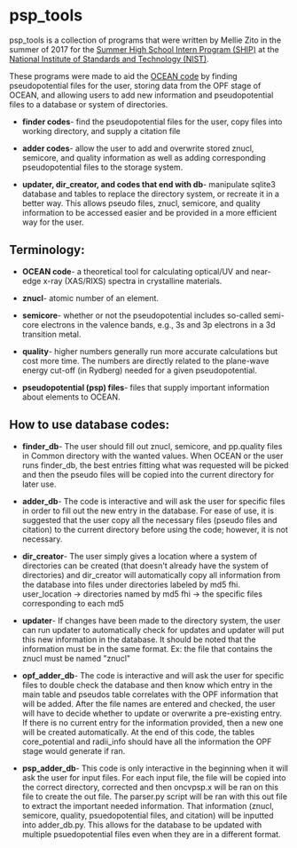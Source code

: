 # psp_tools

psp_tools is a collection of programs that were written by Mellie Zito in the summer of 2017 for the [Summer High School Intern Program (SHIP)](https://www.nist.gov/ohrm/summer-high-school-intern-program) at the [National Institute of Standards and Technology (NIST)](https://www.nist.gov/about-nist/our-organization/mission-vision-values).

These programs were made to aid the [OCEAN code](www.ocean-code.com) by finding pseudopotential files for the user, storing data from the OPF stage of OCEAN, and allowing users to add new information and pseudopotential files to a database or system of directories.

- **finder codes**- find the pseudopotential files for the user, copy files into working directory, and supply a citation file

- **adder codes**- allow the user to add and overwrite stored znucl, semicore, and quality information as well as adding corresponding pseudopotential files to the storage system.

- **updater, dir_creator, and codes that end with db**- manipulate sqlite3 database and tables to replace the directory system, 
or recreate it in a better way. This allows pseudo files, znucl, semicore, and quality information to be accessed easier
and be provided in a more efficient way for the user. 

## Terminology:

- **OCEAN code**- a theoretical tool for calculating optical/UV and near-edge x-ray (XAS/RIXS) spectra in crystalline materials.

- **znucl**- atomic number of an element.

- **semicore**- whether or not the pseudopotential includes so-called semi-core electrons in the valence bands, e.g., 3s and 3p electrons in a 3d transition metal.

- **quality**- higher numbers generally run more accurate calculations but cost more time. The numbers are directly related to the plane-wave energy cut-off (in Rydberg) needed for a given pseudopotential. 

- **pseudopotential (psp) files**- files that supply important information about elements to OCEAN.

## How to use database codes:

- **finder_db**- The user should fill out znucl, semicore, and pp.quality files in Common directory with the wanted values. When OCEAN or the user runs finder_db, the best entries fitting what was requested will be picked and then the pseudo files will be copied into the current directory for later use.

- **adder_db**- The code is interactive and will ask the user for specific files in order to fill out the new entry in the
database. For ease of use, it is suggested that the user copy all the necessary files (pseudo files and citation) to the 
current directory before using the code; however, it is not necessary. 

- **dir_creator**- The user simply gives a location where a system of directories can be created (that doesn't already have the system of directories) and dir_creator will automatically copy all information from the database into files under directories labeled by md5 fhi. user_location -> directories named by md5 fhi -> the specific files corresponding to each md5

- **updater**- If changes have been made to the directory system, the user can run updater to automatically check for updates
and updater will put this new information in the database. It should be noted that the information must be in the same
format. Ex: the file that contains the znucl must be named "znucl"

- **opf_adder_db**- The code is interactive and will ask the user for specific files to double check the database
and then know which entry in the main table and pseudos table correlates with the OPF information that will be added.
After the file names are entered and checked, the user will have to decide whether to update or overwrite a pre-existing
entry. If there is no current entry for the information provided, then a new one will be created automatically. At the
end of this code, the tables core_potential and radii_info should have all the information the OPF stage would generate if ran. 

- **psp_adder_db**- This code is only interactive in the beginning when it will ask the user for input files. For each input file, the file will be copied into the correct directory, corrected and then oncvpsp.x will be ran on this file to create the out file. The parser.py script will be ran with this out file to extract the important needed information. That information (znucl, semicore, quality, psuedopotential files, and citation) will be inputted into adder_db.py. This allows for the database to be updated with multiple psuedopotential files even when they are in a different format.
